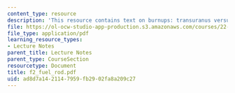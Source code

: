 ```yaml
---
content_type: resource
description: 'This resource contains text on burnups: transuranus versus frey.'
file: https://ol-ocw-studio-app-production.s3.amazonaws.com/courses/22-314j-structural-mechanics-in-nuclear-power-technology-fall-2006/ad8d7a1421147959fb2902fa8a209c27_f2_fuel_rod.pdf
file_type: application/pdf
learning_resource_types:
- Lecture Notes
parent_title: Lecture Notes
parent_type: CourseSection
resourcetype: Document
title: f2_fuel_rod.pdf
uid: ad8d7a14-2114-7959-fb29-02fa8a209c27
---
```

